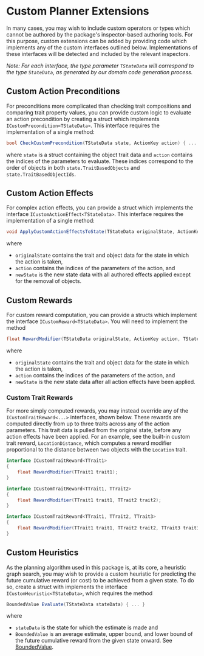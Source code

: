 # Custom Planner Extensions
In many cases, you may wish to include custom operators or types which cannot be authored by the package's inspector-based authoring tools. For this purpose, custom extensions can be added by providing code which implements any of the custom interfaces outlined below. Implementations of these interfaces will be detected and included by the relevant inspectors.

*Note: For each interface, the type parameter `TStateData` will correspond to the type `StateData`, as generated by our domain code generation process.*



## Custom Action Preconditions 

For preconditions more complicated than checking trait compositions and comparing trait property values, you can provide custom logic to evaluate an action precondition by creating a struct which implements `ICustomPrecondition<TStateData>`. This interface requires the implementation of a single method:

```csharp
bool CheckCustomPrecondition(TStateData state, ActionKey action) { ... }
```

where `state` is a struct containing the object trait data and `action` contains the indices of the parameters to evaluate. These indices correspond to the order of objects in both `state.TraitBasedObjects` and `state.TraitBasedObjectIds`. 



## Custom Action Effects 

For complex action effects, you can provide a struct which implements the interface `ICustomActionEffect<TStateData>`. This interface requires the implementation of a single method:

```csharp
void ApplyCustomActionEffectsToState(TStateData originalState, ActionKey action, TStateData newState) { ... }
```

where 

* `originalState` contains the trait and object data for the state in which the action is taken, 
* `action` contains the indices of the parameters of the action, and
* `newState` is the new state data with all authored effects applied except for the removal of objects. 

  

## Custom Rewards 

For custom reward computation, you can provide a structs which implement the interface `ICustomReward<TStateData>`. You will need to implement the method

```csharp
float RewardModifier(TStateData originalState, ActionKey action, TStateData newState) { ... }
```

where 

* `originalState` contains the trait and object data for the state in which the action is taken, 
* `action` contains the indices of the parameters of the action, and
* `newState` is the new state data after all action effects have been applied.



### Custom Trait Rewards

For more simply computed rewards, you may instead override any of the `ICustomTraitReward<...>` interfaces, shown below. These rewards are computed directly from up to three traits across any of the action parameters. This trait data is pulled from the original state, before any action effects have been applied. For an example, see the built-in custom trait reward, `LocationDistance`, which computes a reward modifier proportional to the distance between two objects with the `Location` trait. 

```csharp
interface ICustomTraitReward<TTrait1>
{    
	float RewardModifier(TTrait1 trait1);
}

interface ICustomTraitReward<TTrait1, TTrait2>
{    
	float RewardModifier(TTrait1 trait1, TTrait2 trait2);
}

interface ICustomTraitReward<TTrait1, TTrait2, TTrait3>
{    
	float RewardModifier(TTrait1 trait1, TTrait2 trait2, TTrait3 trait3);
}
```



## Custom Heuristics 

As the planning algorithm used in this package is, at its core, a heuristic graph search, you may wish to provide a custom heuristic for predicting the future cumulative reward (or cost) to be achieved from a given state. To do so, create a struct with implements the interface `ICustomHeuristic<TStateData>`, which requires the method

```csharp
BoundedValue Evaluate(TStateData stateData) { ... }
```

where 

* `stateData` is the state for which the estimate is made and
* `BoundedValue` is an average estimate, upper bound, and lower bound of the future cumulative reward from the given state onward. See [BoundedValue](xref:Unity.AI.Planner.BoundedValue).